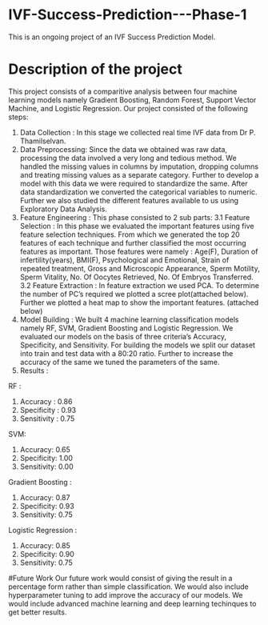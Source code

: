 # IVF-Success-Prediction---Phase-1
This is an ongoing project of an IVF Success Prediction Model. 

# Description of the project
This project consists of a comparitive analysis between four machine learning models namely Gradient Boosting, Random Forest, Support Vector Machine, and Logistic Regression. 
Our project consisted of the following steps: 
1.	Data Collection : In this stage we collected real time IVF data from Dr P. Thamilselvan. 
2.	Data Preprocessing: Since the data we obtained was raw data, processing the data involved a very long and tedious method. We handled the missing values in columns by imputation, dropping columns and treating missing values as a separate category. Further to develop a model with this data we were required to standardize the same. After data standardization we converted the categorical variables to numeric. Further we also studied the different features available to us using Exploratory Data Analysis. 
3.	Feature Engineering : This phase consisted to 2 sub parts: 
  3.1	Feature Selection : In this phase we evaluated the important features using five feature selection techniques. From which we generated the top 20 features of each technique and further classified the most occurring features as important. Those features were namely : Age(F), Duration of infertility(years), BMI(F), Psychological and Emotional, Strain of repeated treatment, Gross and Microscopic Appearance, Sperm Motility, Sperm Vitality, No. Of Oocytes Retrieved, No. Of Embryos Transferred. 
  3.2	Feature Extraction : In feature extraction we used PCA. To determine the number of PC’s required we plotted a scree plot(attached below). Further we plotted a heat map to show the important features. (attached below) 
4.	Model Building : We built 4 machine learning classification models namely RF, SVM, Gradient Boosting and Logistic Regression. We evaluated our models on the basis of three criteria’s Accuracy, Specificity, and Sensitivity. For building the models we split our dataset into train and test data with a 80:20 ratio. Further to increase the accuracy of the same we tuned the parameters of the same. 
5. Results : 
  
  RF :
  1.	Accuracy : 0.86 
  2.	Specificity : 0.93
  3.	Sensitivity : 0.75	
  
  SVM: 
  1.	Accuracy: 0.65 
  2.	Specificity: 1.00
  3.	Sensitivity: 0.00
  
  Gradient Boosting : 
  1.	Accuracy: 0.87 
  2.	Specificity: 0.93
  3.	Sensitivity: 0.75	
  
  Logistic Regression : 
  1.	Accuracy: 0.85
  2.	Specificity: 0.90
  3.	Sensitivity: 0.75


#Future Work 
Our future work would consist of giving the result in a percentage form rather than simple classification. We would also include hyperparameter tuning to add improve the accuracy of our models. We would include advanced machine learning and deep learning techinques to get better results. 


